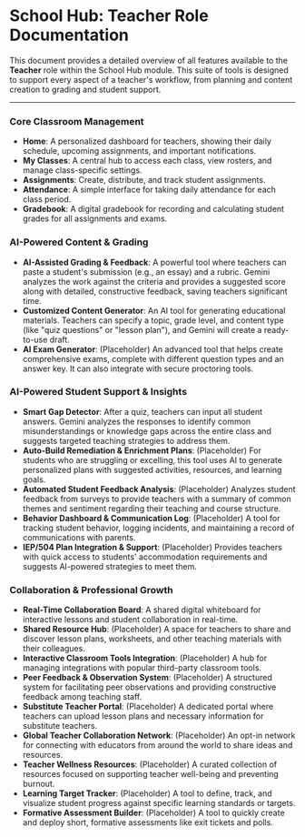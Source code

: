# School Hub: Teacher Role Documentation

This document provides a detailed overview of all features available to the **Teacher** role within the School Hub module. This suite of tools is designed to support every aspect of a teacher's workflow, from planning and content creation to grading and student support.

---

### Core Classroom Management

-   **Home**: A personalized dashboard for teachers, showing their daily schedule, upcoming assignments, and important notifications.
-   **My Classes**: A central hub to access each class, view rosters, and manage class-specific settings.
-   **Assignments**: Create, distribute, and track student assignments.
-   **Attendance**: A simple interface for taking daily attendance for each class period.
-   **Gradebook**: A digital gradebook for recording and calculating student grades for all assignments and exams.

### AI-Powered Content & Grading

-   **AI-Assisted Grading & Feedback**: A powerful tool where teachers can paste a student's submission (e.g., an essay) and a rubric. Gemini analyzes the work against the criteria and provides a suggested score along with detailed, constructive feedback, saving teachers significant time.
-   **Customized Content Generator**: An AI tool for generating educational materials. Teachers can specify a topic, grade level, and content type (like "quiz questions" or "lesson plan"), and Gemini will create a ready-to-use draft.
-   **AI Exam Generator**: (Placeholder) An advanced tool that helps create comprehensive exams, complete with different question types and an answer key. It can also integrate with secure proctoring tools.

### AI-Powered Student Support & Insights

-   **Smart Gap Detector**: After a quiz, teachers can input all student answers. Gemini analyzes the responses to identify common misunderstandings or knowledge gaps across the entire class and suggests targeted teaching strategies to address them.
-   **Auto-Build Remediation & Enrichment Plans**: (Placeholder) For students who are struggling or excelling, this tool uses AI to generate personalized plans with suggested activities, resources, and learning goals.
-   **Automated Student Feedback Analysis**: (Placeholder) Analyzes student feedback from surveys to provide teachers with a summary of common themes and sentiment regarding their teaching and course structure.
-   **Behavior Dashboard & Communication Log**: (Placeholder) A tool for tracking student behavior, logging incidents, and maintaining a record of communications with parents.
-   **IEP/504 Plan Integration & Support**: (Placeholder) Provides teachers with quick access to students' accommodation requirements and suggests AI-powered strategies to meet them.

### Collaboration & Professional Growth

-   **Real-Time Collaboration Board**: A shared digital whiteboard for interactive lessons and student collaboration in real-time.
-   **Shared Resource Hub**: (Placeholder) A space for teachers to share and discover lesson plans, worksheets, and other teaching materials with their colleagues.
-   **Interactive Classroom Tools Integration**: (Placeholder) A hub for managing integrations with popular third-party classroom tools.
-   **Peer Feedback & Observation System**: (Placeholder) A structured system for facilitating peer observations and providing constructive feedback among teaching staff.
-   **Substitute Teacher Portal**: (Placeholder) A dedicated portal where teachers can upload lesson plans and necessary information for substitute teachers.
-   **Global Teacher Collaboration Network**: (Placeholder) An opt-in network for connecting with educators from around the world to share ideas and resources.
-   **Teacher Wellness Resources**: (Placeholder) A curated collection of resources focused on supporting teacher well-being and preventing burnout.
-   **Learning Target Tracker**: (Placeholder) A tool to define, track, and visualize student progress against specific learning standards or targets.
-   **Formative Assessment Builder**: (Placeholder) A tool to quickly create and deploy short, formative assessments like exit tickets and polls.